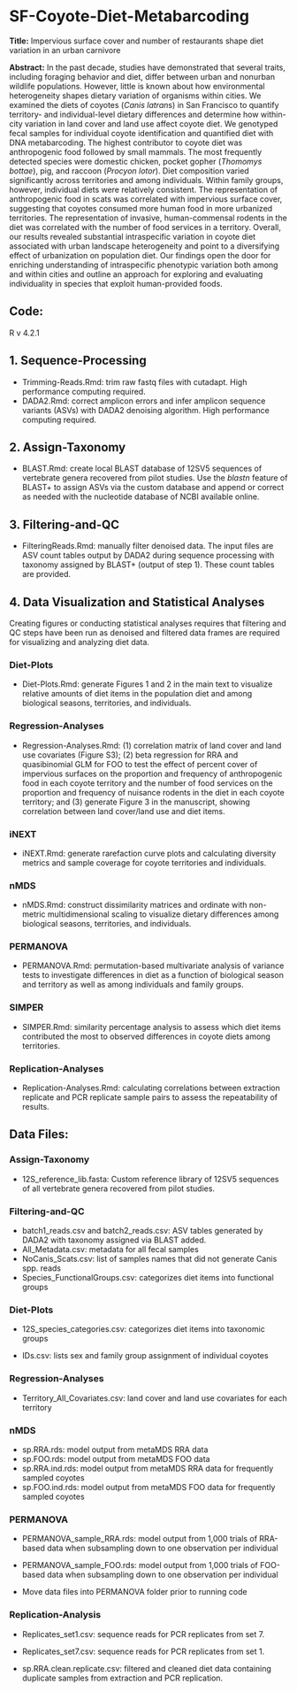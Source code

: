 # SF-Coyote-Diet-Metabarcoding

**Title:** Impervious surface cover and number of restaurants shape diet variation in an urban carnivore

**Abstract:** In the past decade, studies have demonstrated that several traits, including foraging behavior and diet, differ between urban and nonurban wildlife populations. However, little is known about how environmental heterogeneity shapes dietary variation of organisms within cities. We examined the diets of coyotes (*Canis latran*s) in San Francisco to quantify territory- and individual-level dietary differences and determine how within-city variation in land cover and land use affect coyote diet. We genotyped fecal samples for individual coyote identification and quantified diet with DNA metabarcoding. The highest contributor to coyote diet was anthropogenic food followed by small mammals. The most frequently detected species were domestic chicken, pocket gopher (*Thomomys bottae*), pig, and raccoon (*Procyon lotor*). Diet composition varied significantly across territories and among individuals. Within family groups, however, individual diets were relatively consistent. The representation of anthropogenic food in scats was correlated with impervious surface cover, suggesting that coyotes consumed more human food in more urbanized territories. The representation of invasive, human-commensal rodents in the diet was correlated with the number of food services in a territory. Overall, our results revealed substantial intraspecific variation in coyote diet associated with urban landscape heterogeneity and point to a diversifying effect of urbanization on population diet. Our findings open the door for enriching understanding of intraspecific phenotypic variation both among and within cities and outline an approach for exploring and evaluating individuality in species that exploit human-provided foods.

## Code:

R v 4.2.1

## 1. Sequence-Processing

-   Trimming-Reads.Rmd: trim raw fastq files with cutadapt. High performance computing required.
-   DADA2.Rmd: correct amplicon errors and infer amplicon sequence variants (ASVs) with DADA2 denoising algorithm. High performance computing required.

## 2. Assign-Taxonomy

-   BLAST.Rmd: create local BLAST database of 12SV5 sequences of vertebrate genera recovered from pilot studies. Use the *blastn* feature of BLAST+ to assign ASVs via the custom database and append or correct as needed with the nucleotide database of NCBI available online.

## 3. Filtering-and-QC

-   FilteringReads.Rmd: manually filter denoised data. The input files are ASV count tables output by DADA2 during sequence processing with taxonomy assigned by BLAST+ (output of step 1). These count tables are provided.

## 4. Data Visualization and Statistical Analyses

Creating figures or conducting statistical analyses requires that filtering and QC steps have been run as denoised and filtered data frames are required for visualizing and analyzing diet data.

### Diet-Plots

-   Diet-Plots.Rmd: generate Figures 1 and 2 in the main text to visualize relative amounts of diet items in the population diet and among biological seasons, territories, and individuals.

### Regression-Analyses

-   Regression-Analyses.Rmd: (1) correlation matrix of land cover and land use covariates (Figure S3); (2) beta regression for RRA and quasibinomial GLM for FOO to test the effect of percent cover of impervious surfaces on the proportion and frequency of anthropogenic food in each coyote territory and the number of food services on the proportion and frequency of nuisance rodents in the diet in each coyote territory; and (3) generate Figure 3 in the manuscript, showing correlation between land cover/land use and diet items.

### iNEXT

-   iNEXT.Rmd: generate rarefaction curve plots and calculating diversity metrics and sample coverage for coyote territories and individuals.

### nMDS

-   nMDS.Rmd: construct dissimilarity matrices and ordinate with non-metric multidimensional scaling to visualize dietary differences among biological seasons, territories, and individuals.

### PERMANOVA

-   PERMANOVA.Rmd: permutation-based multivariate analysis of variance tests to investigate differences in diet as a function of biological season and territory as well as among individuals and family groups.

### SIMPER

-   SIMPER.Rmd: similarity percentage analysis to assess which diet items contributed the most to observed differences in coyote diets among territories.

### Replication-Analyses

-   Replication-Analyses.Rmd: calculating correlations between extraction replicate and PCR replicate sample pairs to assess the repeatability of results.

## Data Files:

### Assign-Taxonomy

-   12S_reference_lib.fasta: Custom reference library of 12SV5 sequences of all vertebrate genera recovered from pilot studies.

### Filtering-and-QC

-   batch1_reads.csv and batch2_reads.csv: ASV tables generated by DADA2 with taxonomy assigned via BLAST added.
-   All_Metadata.csv: metadata for all fecal samples
-   NoCanis_Scats.csv: list of samples names that did not generate Canis spp. reads
-   Species_FunctionalGroups.csv: categorizes diet items into functional groups

### Diet-Plots

-   12S_species_categories.csv: categorizes diet items into taxonomic groups

-   IDs.csv: lists sex and family group assignment of individual coyotes

### Regression-Analyses

-   Territory_All_Covariates.csv: land cover and land use covariates for each territory

### nMDS

-   sp.RRA.rds: model output from metaMDS RRA data
-   sp.FOO.rds: model output from metaMDS FOO data
-   sp.RRA.ind.rds: model output from metaMDS RRA data for frequently sampled coyotes
-   sp.FOO.ind.rds: model output from metaMDS FOO data for frequently sampled coyotes

### PERMANOVA

-   PERMANOVA_sample_RRA.rds: model output from 1,000 trials of RRA-based data when subsampling down to one observation per individual

-   PERMANOVA_sample_FOO.rds: model output from 1,000 trials of FOO-based data when subsampling down to one observation per individual

-   Move data files into PERMANOVA folder prior to running code

### Replication-Analysis

-   Replicates_set1.csv: sequence reads for PCR replicates from set 7.

-   Replicates_set7.csv: sequence reads for PCR replicates from set 1.

-   sp.RRA.clean.replicate.csv: filtered and cleaned diet data containing duplicate samples from extraction and PCR replication.
